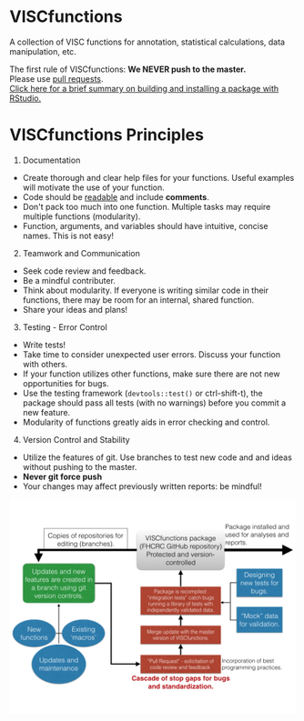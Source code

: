 VISCfunctions
=============

A collection of VISC functions for annotation, statistical calculations, data manipulation, etc.

The first rule of VISCfunctions: **We NEVER push to the master.**    
Please use [pull requests](https://github.com/FredHutch/VISC-Documentation/blob/master/Programming/Package-Development/04-build-and-test-package.md).    
[Click here for a brief summary on building and installing a package with RStudio.](https://github.com/FredHutch/VISC-Documentation/blob/master/Programming/build_and_test_package.md)


VISCfunctions Principles
=============

1. Documentation
  * Create thorough and clear help files for your functions. Useful examples will motivate the use of your function. 
  * Code should be [readable](http://adv-r.had.co.nz/Style.html) and include **comments**.
  * Don't pack too much into one function. Multiple tasks may require multiple functions (modularity).
  * Function, arguments, and variables should have intuitive, concise names. This is not easy! 

2. Teamwork and Communication
 * Seek code review and feedback.
 * Be a mindful contributer.
 * Think about modularity. If everyone is writing similar code in their functions, there may be room for an internal,  shared function.
 * Share your ideas and plans!

3. Testing - Error Control
 * Write tests!
 * Take time to consider unexpected user errors. Discuss your function with others.
 * If your function utilizes other functions, make sure there are not new opportunities for bugs.
 * Use the testing framework (`devtools::test()` or ctrl-shift-t), the package should pass all tests (with no warnings) before you commit a new feature.
 * Modularity of functions greatly aids in error checking and control.

4. Version Control and Stability
 * Utilize the features of git. Use branches to test new code and and ideas without pushing to the master.
 * **Never git force push**
 * Your changes may affect previously written reports: be mindful!

![Image of Yaktocat](https://github.com/FredHutch/VISCfunctions/blob/master/Viscfunction_diagram.png)
